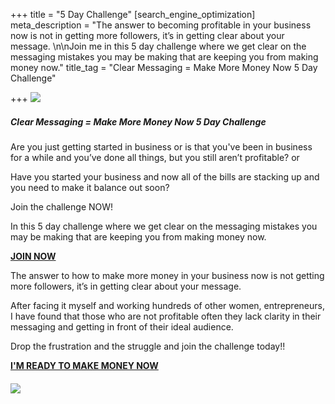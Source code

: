 +++
title = "5 Day Challenge"
[search_engine_optimization]
meta_description = "The answer to becoming profitable in your business now is not in getting more followers, it’s in getting clear about your message. \n\nJoin me in this 5 day challenge where we get clear on the messaging mistakes you may be making that are keeping you from making money now."
title_tag = "Clear Messaging  =  Make More Money Now 5 Day Challenge"

+++
![](/uploads/meetup-clear-messaging-make-more-money-now-5-day-challenge-facebook-cover.png)

##### **Clear Messaging = Make More Money Now 5 Day Challenge**

Are you just getting started in business or is that you've been in business for a while and you’ve done all things, but you still aren’t profitable? or

Have you started your business and now all of the bills are stacking up and you need to make it balance out soon?

Join the challenge NOW!

In this 5 day challenge where we get clear on the messaging mistakes you may be making that are keeping you from making money now.

[**JOIN NOW**](https://www.eventbrite.com/e/clear-messaging-make-more-money-now-5-day-challenge-march-14-18-7pm-tickets-288668835257 "5 Day Challenge")

The answer to how to make more money in your business now is not getting more followers, it’s in getting clear about your message.

After facing it myself and working hundreds of other women, entrepreneurs, I have found that those who are not profitable often they lack clarity in their messaging and getting in front of their ideal audience.

Drop the frustration and the struggle and join the challenge today!!

[**I'M READY TO MAKE MONEY NOW**](https://www.eventbrite.com/e/clear-messaging-make-more-money-now-5-day-challenge-march-14-18-7pm-tickets-288668835257 "Challenge")

###### **![](/uploads/digital-marketing-seek-cover-image.png)**